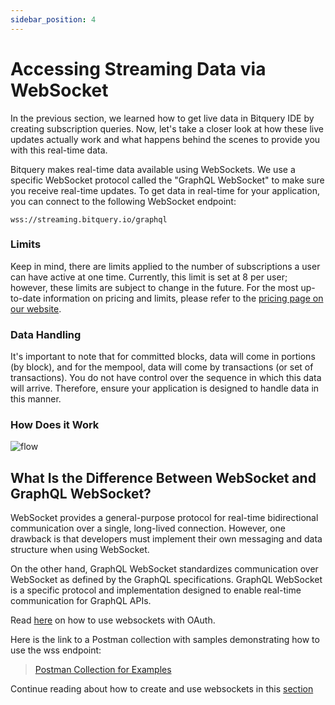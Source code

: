 ```yaml
---
sidebar_position: 4
---
```


# Accessing Streaming Data via WebSocket

In the previous section, we learned how to get live data in Bitquery IDE by creating subscription queries. Now, let's take a closer look at how these live updates actually work and what happens behind the scenes to provide you with this real-time data.

Bitquery makes real-time data available using WebSockets. We use a specific WebSocket protocol called the "GraphQL WebSocket" to make sure you receive real-time updates. To get data in real-time for your application, you can connect to the following WebSocket endpoint:

```
wss://streaming.bitquery.io/graphql
```

### Limits

Keep in mind, there are limits applied to the number of subscriptions a user can have active at one time. Currently, this limit is set at 8 per user; however, these limits are subject to change in the future. For the most up-to-date information on pricing and limits, please refer to the [pricing page on our website](https://bitquery.io/pricing).

### Data Handling

It's important to note that for committed blocks, data will come in portions (by block), and for the mempool, data will come by transactions (or set of transactions). You do not have control over the sequence in which this data will arrive. Therefore, ensure your application is designed to handle data in this manner.

### How Does it Work

![flow](/img/diagrams/wss_flowchart.png)

## What Is the Difference Between WebSocket and GraphQL WebSocket?

WebSocket provides a general-purpose protocol for real-time bidirectional communication over a single, long-lived connection. However, one drawback is that developers must implement their own messaging and data structure when using WebSocket.

On the other hand, GraphQL WebSocket standardizes communication over WebSocket as defined by the GraphQL specifications. GraphQL WebSocket is a specific protocol and implementation designed to enable real-time communication for GraphQL APIs.

Read [here](https://docs.bitquery.io/docs/start/authorisation/websocket/) on how to use websockets with OAuth.

Here is the link to a Postman collection with samples demonstrating how to use the wss endpoint:

> [Postman Collection for Examples](https://www.postman.com/spacecraft-geologist-86385692/workspace/bitquery/collection/645e69d97aa179eb6799e1d6)

Continue reading about how to create and use websockets in this [section](/docs/graphql/subscription/subscription.md)
